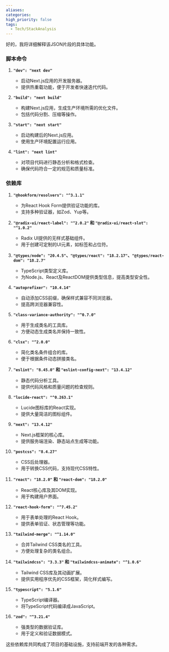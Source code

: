 ```yaml
---
aliases: 
categories: 
high_priority: false
tags:
  - Tech/StackAnalysis
---
```

好的，我将详细解释该JSON片段的具体功能。

### 脚本命令

1. **`"dev": "next dev"`**
    
    - 启动Next.js应用的开发服务器。
    - 提供热重载功能，便于开发者快速迭代代码。
2. **`"build": "next build"`**
    
    - 构建Next.js应用，生成生产环境所需的优化文件。
    - 包括代码分割、压缩等操作。
3. **`"start": "next start"`**
    
    - 启动构建后的Next.js应用。
    - 使用生产环境配置运行应用。
4. **`"lint": "next lint"`**
    
    - 对项目代码进行静态分析和格式检查。
    - 确保代码符合一定的规范和质量标准。

### 依赖库

1. **`"@hookform/resolvers": "^3.1.1"`**
    
    - 为React Hook Form提供验证功能的库。
    - 支持多种验证器，如Zod、Yup等。
2. **`"@radix-ui/react-label": "^2.0.2"` 和 `"@radix-ui/react-slot": "^1.0.2"`**
    
    - Radix UI提供的无样式基础组件。
    - 用于创建可定制的UI元素，如标签和占位符。
3. **`"@types/node": "20.4.5"`、`"@types/react": "18.2.17"`、`"@types/react-dom": "18.2.7"`**
    
    - TypeScript类型定义库。
    - 为Node.js、React及ReactDOM提供类型信息，提高类型安全性。
4. **`"autoprefixer": "10.4.14"`**
    
    - 自动添加CSS前缀，确保样式兼容不同浏览器。
    - 提高跨浏览器兼容性。
5. **`"class-variance-authority": "^0.7.0"`**
    
    - 用于生成类名的工具库。
    - 方便动态生成类名并保持一致性。
6. **`"clsx": "^2.0.0"`**
    
    - 简化类名条件组合的库。
    - 便于根据条件动态拼接类名。
7. **`"eslint": "8.45.0"` 和 `"eslint-config-next": "13.4.12"`**
    
    - 静态代码分析工具。
    - 提供代码风格和质量问题的检查规则。
8. **`"lucide-react": "^0.263.1"`**
    
    - Lucide图标库的React实现。
    - 提供大量简洁的图标组件。
9. **`"next": "13.4.12"`**
    
    - Next.js框架的核心库。
    - 提供服务端渲染、静态站点生成等功能。
10. **`"postcss": "8.4.27"`**
    
    - CSS后处理器。
    - 用于转换CSS代码，支持现代CSS特性。
11. **`"react": "18.2.0"` 和 `"react-dom": "18.2.0"`**
    
    - React核心库及其DOM实现。
    - 用于构建用户界面。
12. **`"react-hook-form": "^7.45.2"`**
    
    - 用于表单处理的React Hook。
    - 提供表单验证、状态管理等功能。
13. **`"tailwind-merge": "^1.14.0"`**
    
    - 合并Tailwind CSS类名的工具。
    - 方便处理复杂的类名组合。
14. **`"tailwindcss": "3.3.3"` 和 `"tailwindcss-animate": "^1.0.6"`**
    
    - Tailwind CSS库及其动画扩展。
    - 提供实用程序优先的CSS框架，简化样式编写。
15. **`"typescript": "5.1.6"`**
    
    - TypeScript编译器。
    - 将TypeScript代码编译成JavaScript。
16. **`"zod": "^3.21.4"`**
    
    - 强类型的数据验证库。
    - 用于定义和验证数据模式。

这些依赖库共同构成了项目的基础设施，支持前端开发的各种需求。